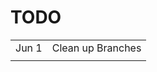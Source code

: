 TODO
====

|       |                             |
|-------|-----------------------------|
| Jun 1 | Clean up Branches           |
|       |                             |
